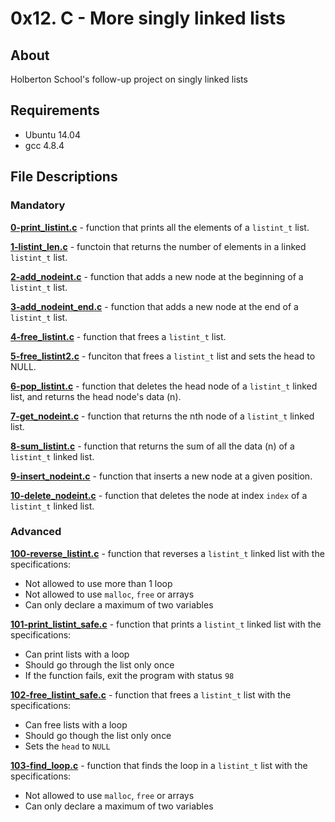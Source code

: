 # 0x12. C - More singly linked lists
## About
Holberton School's follow-up project on singly linked lists
## Requirements
- Ubuntu 14.04
- gcc 4.8.4
## File Descriptions
### Mandatory
**[0-print_listint.c](0-print_listint.c)** - function that prints all the elements of a `listint_t` list.

**[1-listint_len.c](1-listint_len.c)** - functoin that returns the number of elements in a linked `listint_t` list.

**[2-add_nodeint.c](2-add_nodeint.c)** - function that adds a new node at the beginning of a `listint_t` list.

**[3-add_nodeint_end.c](3-add_nodeint_end.c)** - function that adds a new node at the end of a `listint_t` list.

**[4-free_listint.c](4-free_listint.c)** - function that frees a `listint_t` list.

**[5-free_listint2.c](5-free_listint2.c)** - funciton that frees a `listint_t` list and sets the head to NULL.

**[6-pop_listint.c](6-pop_listint.c)** - function that deletes the head node of a `listint_t` linked list, and returns the head node's data (n).

**[7-get_nodeint.c](7-get_nodeint.c)** - function that returns the nth node of a `listint_t` linked list.

**[8-sum_listint.c](8-sum_listint.c)** - function that returns the sum of all the data (n) of a `listint_t` linked list.

**[9-insert_nodeint.c](9-insert_nodeint.c)** - function that inserts a new node at a given position.

**[10-delete_nodeint.c](10-delete_nodeint.c)** - function that deletes the node at index `index` of a `listint_t` linked list.

### Advanced
**[100-reverse_listint.c](100-reverse_listint.c)** - function that reverses a `listint_t` linked list with the specifications:
  * Not allowed to use more than 1 loop
  * Not allowed to use `malloc`, `free` or arrays
  * Can only declare a maximum of two variables
  
**[101-print_listint_safe.c](101-print_listint_safe.c)** - function that prints a `listint_t` linked list with the specifications:
  * Can print lists with a loop
  * Should go through the list only once
  * If the function fails, exit the program with status `98`
  
**[102-free_listint_safe.c](102-free_listint_safe.c)** - function that frees a `listint_t` list with the specifications:
  * Can free lists with a loop
  * Should go though the list only once
  * Sets the `head` to `NULL`
  
**[103-find_loop.c](103-find_loop.c)** - function that finds the loop in a `listint_t` list with the specifications:
  * Not allowed to use `malloc`, `free` or arrays
  * Can only declare a maximum of two variables
